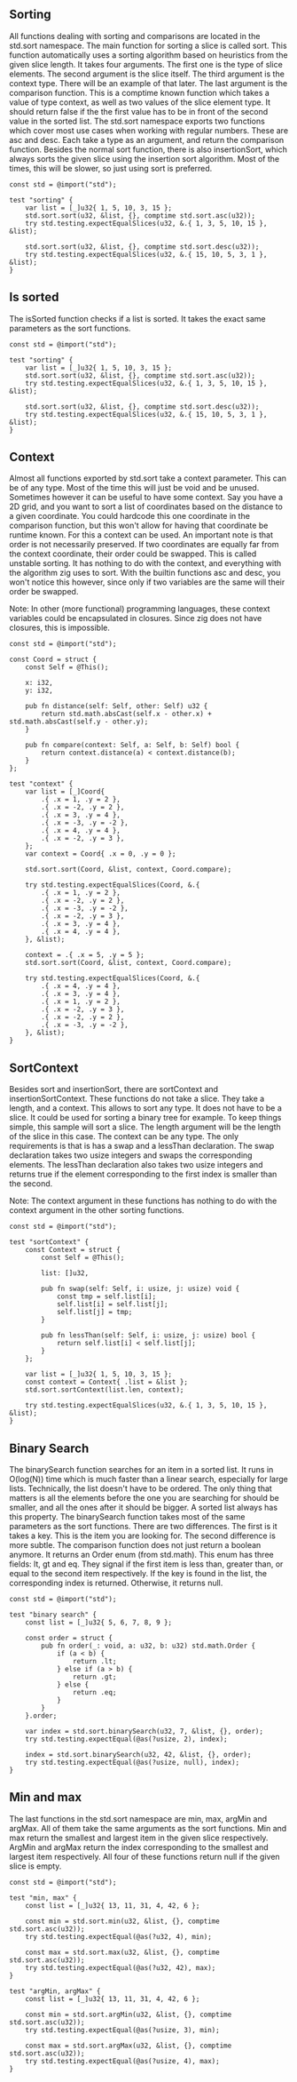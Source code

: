## Sorting

All functions dealing with sorting and comparisons are located in the std.sort namespace. The
main function for sorting a slice is called sort. This function automatically uses a sorting
algorithm based on heuristics from the given slice length. It takes four arguments. The first one is
the type of slice elements. The second argument is the slice itself. The third argument is the
context type. There will be an example of that later. The last argument is the comparison function.
This is a comptime known function which takes a value of type context, as well as two values of the
slice element type. It should return false if the the first value has to be in front of the second
value in the sorted list. The std.sort namespace exports two functions which cover most use cases
when working with regular numbers. These are asc and desc. Each take a type as an argument, and
return the comparison function. Besides the normal sort function, there is also insertionSort,
which always sorts the given slice using the insertion sort algorithm. Most of the times, this
will be slower, so just using sort is preferred.

<!-- MARKDOWN-AUTO-DOCS:START (CODE:src=./sorting.zig) -->
<!-- The below code snippet is automatically added from ./sorting.zig -->
```zig
const std = @import("std");

test "sorting" {
    var list = [_]u32{ 1, 5, 10, 3, 15 };
    std.sort.sort(u32, &list, {}, comptime std.sort.asc(u32));
    try std.testing.expectEqualSlices(u32, &.{ 1, 3, 5, 10, 15 }, &list);

    std.sort.sort(u32, &list, {}, comptime std.sort.desc(u32));
    try std.testing.expectEqualSlices(u32, &.{ 15, 10, 5, 3, 1 }, &list);
}
```
<!-- MARKDOWN-AUTO-DOCS:END -->

## Is sorted

The isSorted function checks if a list is sorted. It takes the exact same parameters as the sort
functions.

<!-- MARKDOWN-AUTO-DOCS:START (CODE:src=./sorting.zig) -->
<!-- The below code snippet is automatically added from ./sorting.zig -->
```zig
const std = @import("std");

test "sorting" {
    var list = [_]u32{ 1, 5, 10, 3, 15 };
    std.sort.sort(u32, &list, {}, comptime std.sort.asc(u32));
    try std.testing.expectEqualSlices(u32, &.{ 1, 3, 5, 10, 15 }, &list);

    std.sort.sort(u32, &list, {}, comptime std.sort.desc(u32));
    try std.testing.expectEqualSlices(u32, &.{ 15, 10, 5, 3, 1 }, &list);
}
```
<!-- MARKDOWN-AUTO-DOCS:END -->

## Context

Almost all functions exported by std.sort take a context parameter. This can be of any type. Most
of the time this will just be void and be unused. Sometimes however it can be useful to have some
context. Say you have a 2D grid, and you want to sort a list of coordinates based on the distance
to a given coordinate. You could hardcode this one coordinate in the comparison function, but this
won't allow for having that coordinate be runtime known. For this a context can be used. An
important note is that order is not necessarily preserved. If two coordinates are equally far from
the context coordinate, their order could be swapped. This is called unstable sorting. It has
nothing to do with the context, and everything with the algorithm zig uses to sort. With the builtin
functions asc and desc, you won't notice this however, since only if two variables are the same
will their order be swapped.

Note: In other (more functional) programming languages, these context variables could be
encapsulated in closures. Since zig does not have closures, this is impossible.

<!-- MARKDOWN-AUTO-DOCS:START (CODE:src=./context.zig) -->
<!-- The below code snippet is automatically added from ./context.zig -->
```zig
const std = @import("std");

const Coord = struct {
    const Self = @This();

    x: i32,
    y: i32,

    pub fn distance(self: Self, other: Self) u32 {
        return std.math.absCast(self.x - other.x) + std.math.absCast(self.y - other.y);
    }

    pub fn compare(context: Self, a: Self, b: Self) bool {
        return context.distance(a) < context.distance(b);
    }
};

test "context" {
    var list = [_]Coord{
        .{ .x = 1, .y = 2 },
        .{ .x = -2, .y = 2 },
        .{ .x = 3, .y = 4 },
        .{ .x = -3, .y = -2 },
        .{ .x = 4, .y = 4 },
        .{ .x = -2, .y = 3 },
    };
    var context = Coord{ .x = 0, .y = 0 };

    std.sort.sort(Coord, &list, context, Coord.compare);

    try std.testing.expectEqualSlices(Coord, &.{
        .{ .x = 1, .y = 2 },
        .{ .x = -2, .y = 2 },
        .{ .x = -3, .y = -2 },
        .{ .x = -2, .y = 3 },
        .{ .x = 3, .y = 4 },
        .{ .x = 4, .y = 4 },
    }, &list);

    context = .{ .x = 5, .y = 5 };
    std.sort.sort(Coord, &list, context, Coord.compare);

    try std.testing.expectEqualSlices(Coord, &.{
        .{ .x = 4, .y = 4 },
        .{ .x = 3, .y = 4 },
        .{ .x = 1, .y = 2 },
        .{ .x = -2, .y = 3 },
        .{ .x = -2, .y = 2 },
        .{ .x = -3, .y = -2 },
    }, &list);
}
```
<!-- MARKDOWN-AUTO-DOCS:END -->

## SortContext

Besides sort and insertionSort, there are sortContext and insertionSortContext. These functions do
not take a slice. They take a length, and a context. This allows to sort any type. It does not have
to be a slice. It could be used for sorting a binary tree for example. To keep things simple, this
sample will sort a slice. The length argument will be the length of the slice in this case. The
context can be any type. The only requirements is that is has a swap and a lessThan declaration.
The swap declaration takes two usize integers and swaps the corresponding elements. The lessThan
declaration also takes two usize integers and returns true if the element corresponding to the first
index is smaller than the second.

Note: The context argument in these functions has nothing to do with the context argument in the
other sorting functions.

<!-- MARKDOWN-AUTO-DOCS:START (CODE:src=./sort_context.zig) -->
<!-- The below code snippet is automatically added from ./sort_context.zig -->
```zig
const std = @import("std");

test "sortContext" {
    const Context = struct {
        const Self = @This();

        list: []u32,

        pub fn swap(self: Self, i: usize, j: usize) void {
            const tmp = self.list[i];
            self.list[i] = self.list[j];
            self.list[j] = tmp;
        }

        pub fn lessThan(self: Self, i: usize, j: usize) bool {
            return self.list[i] < self.list[j];
        }
    };

    var list = [_]u32{ 1, 5, 10, 3, 15 };
    const context = Context{ .list = &list };
    std.sort.sortContext(list.len, context);

    try std.testing.expectEqualSlices(u32, &.{ 1, 3, 5, 10, 15 }, &list);
}
```
<!-- MARKDOWN-AUTO-DOCS:END -->

## Binary Search

The binarySearch function searches for an item in a sorted list. It runs in O(log(N)) time which
is much faster than a linear search, especially for large lists. Technically, the list doesn't have
to be ordered. The only thing that matters is all the elements before the one you are searching for
should be smaller, and all the ones after it should be bigger. A sorted list always has this
property. The binarySearch function takes most of the same parameters as the sort functions. There
are two differences. The first is it takes a key. This is the item you are looking for. The second
difference is more subtle. The comparison function does not just return a boolean anymore. It
returns an Order enum (from std.math). This enum has three fields: lt, gt and eq. They signal
if the first item is less than, greater than, or equal to the second item respectively. If the key
is found in the list, the corresponding index is returned. Otherwise, it returns null.

<!-- MARKDOWN-AUTO-DOCS:START (CODE:src=./binary_search.zig) -->
<!-- The below code snippet is automatically added from ./binary_search.zig -->
```zig
const std = @import("std");

test "binary search" {
    const list = [_]u32{ 5, 6, 7, 8, 9 };

    const order = struct {
        pub fn order(_: void, a: u32, b: u32) std.math.Order {
            if (a < b) {
                return .lt;
            } else if (a > b) {
                return .gt;
            } else {
                return .eq;
            }
        }
    }.order;

    var index = std.sort.binarySearch(u32, 7, &list, {}, order);
    try std.testing.expectEqual(@as(?usize, 2), index);

    index = std.sort.binarySearch(u32, 42, &list, {}, order);
    try std.testing.expectEqual(@as(?usize, null), index);
}
```
<!-- MARKDOWN-AUTO-DOCS:END -->

## Min and max

The last functions in the std.sort namespace are min, max, argMin and argMax. All of them take the
same arguments as the sort functions. Min and max return the smallest and largest item in the
given slice respectively. ArgMin and argMax return the index corresponding to the smallest and
largest item respectively. All four of these functions return null if the given slice is empty.

<!-- MARKDOWN-AUTO-DOCS:START (CODE:src=./min_max.zig) -->
<!-- The below code snippet is automatically added from ./min_max.zig -->
```zig
const std = @import("std");

test "min, max" {
    const list = [_]u32{ 13, 11, 31, 4, 42, 6 };

    const min = std.sort.min(u32, &list, {}, comptime std.sort.asc(u32));
    try std.testing.expectEqual(@as(?u32, 4), min);

    const max = std.sort.max(u32, &list, {}, comptime std.sort.asc(u32));
    try std.testing.expectEqual(@as(?u32, 42), max);
}

test "argMin, argMax" {
    const list = [_]u32{ 13, 11, 31, 4, 42, 6 };

    const min = std.sort.argMin(u32, &list, {}, comptime std.sort.asc(u32));
    try std.testing.expectEqual(@as(?usize, 3), min);

    const max = std.sort.argMax(u32, &list, {}, comptime std.sort.asc(u32));
    try std.testing.expectEqual(@as(?usize, 4), max);
}
```
<!-- MARKDOWN-AUTO-DOCS:END -->
